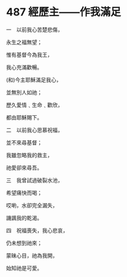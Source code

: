 # 487 經歷主——作我滿足

一　以前我心苦楚悲傷，

永生之福無望；

惟有基督今為我王，

我心充滿歡暢。

(和)今主耶穌滿足我心，

並無別人如祂；

歷久愛情﹑生命﹑歡欣，

都由耶穌賜下。

二　以前我心思慕祝福，

並不來尋基督；

我雖忽略我的救主，

祂愛卻來尋吾。

三　我曾試過破裂水池，

希望痛快而喝；

哎喲，水卻完全漏失，

譏諷我的乾渴。

四　祝福喪失，我心悲哀，

仍未想到祂來；

蒙昧心目，祂為我開，

始知祂是可愛。

